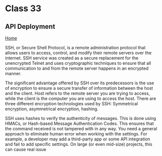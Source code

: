 # Class 33

## API Deployment

[Home](https://daviey52.github.io/reading-notes/)

SSH, or Secure Shell Protocol, is a remote administration protocol that allows users to access, control, and modify their remote servers over the internet. SSH service was created as a secure replacement for the unencrypted Telnet and uses cryptographic techniques to ensure that all communication to and from the remote server happens in an encrypted manner.

The significant advantage offered by SSH over its predecessors is the use of encryption to ensure a secure transfer of information between the host and the client. Host refers to the remote server you are trying to access, while the client is the computer you are using to access the host. There are three different encryption technologies used by SSH: Symmetrical encryption, asymmetrical encryption, hashing.

SSH uses hashes to verify the authenticity of messages. This is done using HMACs, or Hash-based Message Authentication Codes. This ensures that the command received is not tampered with in any way.
You need a general approach to eliminate human error when working with the settings. For example, a developer may add a third-party app or some API integration and fail to add specific settings. On large (or even mid-size) projects, this can cause real issue
